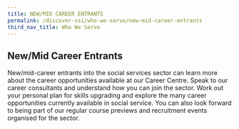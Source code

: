 ```yaml
---
title: NEW/MID CAREER ENTRANTS
permalink: /discover-ssi/who-we-serve/new-mid-career-entrants
third_nav_title: Who We Serve
---
```


## New/Mid Career Entrants

New/mid-career entrants into the social services sector can learn more about the career opportunities available at our Career Centre. Speak to our career consultants and understand how you can join the sector. Work out your personal plan for skills upgrading and explore the many career opportunities currently available in social service. You can also look forward to being part of our regular course previews and recruitment events organised for the sector.
